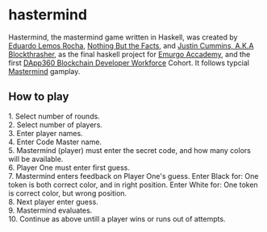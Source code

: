 # hastermind

Hastermind, the mastermind game written in Haskell, was created by <a href= https://github.com/EduardoLR10> Eduardo Lemos Rocha</a>, <a href=https://github.com/Nothnbutthefacts>Nothing But the Facts</a>, and <a href=https://github.com/blockthrasher>Justin Cummins, A.K.A Blockthrasher</a>, as the final haskell project for <a href=https://education.emurgo.io/>Emurgo Accademy</a>, and the first <a href=https://www.dapp360.io/>DApp360 Blockchain Developer Workforce</a> Cohort.
It follows typcial <a href=https://en.wikipedia.org/wiki/Mastermind_(board_game)>Mastermind</a> gamplay. 

<h2>How to play</h2>
1. Select number of rounds.</br>
2. Select number of players. </br>
3. Enter player names.</br>
4. Enter Code Master name.</br>
5. Mastermind (player) must enter the secret code, and how many colors will be available.</br>
6. Player One must enter first guess. </br>
7. Mastermind enters feedback on Player One's guess. Enter Black for: One token is both correct color, and in right position. Enter White for: One token is correct color, but wrong position. </br>
8. Next player enter guess. </br>
9. Mastermind evaluates. </br>
10. Continue as above untill a player wins or runs out of attempts. 
